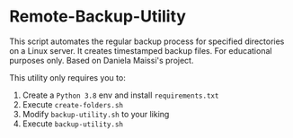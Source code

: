 # Remote-Backup-Utility
This script  automates the regular backup process for specified directories on a Linux server. It creates timestamped backup files. For educational purposes only. Based on Daniela Maissi's project.

This utility only requires you to:

1. Create a ``Python 3.8`` env and install ``requirements.txt``
2. Execute ``create-folders.sh``
3. Modify ``backup-utility.sh`` to your liking
3. Execute ``backup-utility.sh``
